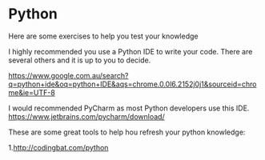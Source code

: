 # Python
Here are some exercises to help you test your knowledge

I highly recommended you use a Python IDE to write your code.
There are several others and it is up to you to decide. 

https://www.google.com.au/search?q=python+ide&oq=python+IDE&aqs=chrome.0.0l6.2152j0j1&sourceid=chrome&ie=UTF-8

I would recommended PyCharm as most Python developers use this IDE. 
https://www.jetbrains.com/pycharm/download/


These are some great tools to help hou refresh your python knowledge: 

1.http://codingbat.com/python

